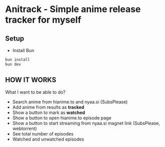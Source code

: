 # Anitrack - Simple anime release tracker for myself

## Setup

- Install Bun

```bash
bun install
bun dev
```

## HOW IT WORKS

What I want to be able to do?

- Search anime from hianime.to and nyaa.si (SubsPlease)
- Add anime from results as **tracked**
- Show a button to mark as **watched**
- Show a button to open hianime.to episode page
- Show a button to start streaming from nyaa.si magnet link (SubsPlease, webtorrent)
- See total number of episodes
- Watched and unwatched episodes

